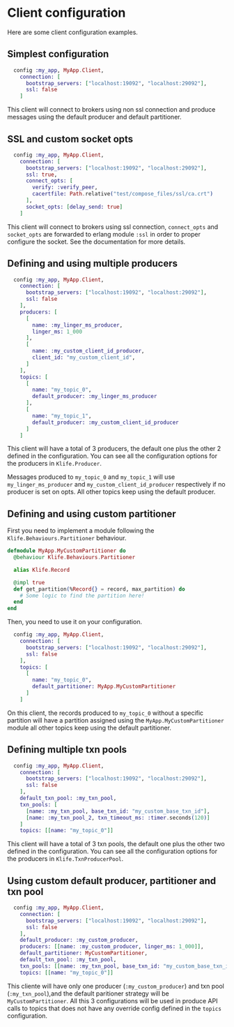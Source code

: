 # Client configuration

Here are some client configuration examples.

## Simplest configuration

```elixir
  config :my_app, MyApp.Client,
    connection: [
      bootstrap_servers: ["localhost:19092", "localhost:29092"],
      ssl: false
    ]
```

This client will connect to brokers using non ssl connection and produce messages using the default producer and default partitioner.

## SSL and custom socket opts

```elixir
  config :my_app, MyApp.Client,
    connection: [
      bootstrap_servers: ["localhost:19092", "localhost:29092"],
      ssl: true,
      connect_opts: [
        verify: :verify_peer,
        cacertfile: Path.relative("test/compose_files/ssl/ca.crt")
      ],
      socket_opts: [delay_send: true]
    ]
```

This client will connect to brokers using ssl connection, `connect_opts` and `socket_opts` are forwarded to erlang module `:ssl` in order to proper configure the socket. See the documentation for more details.

## Defining and using multiple producers

```elixir
  config :my_app, MyApp.Client,
    connection: [
      bootstrap_servers: ["localhost:19092", "localhost:29092"],
      ssl: false
    ],
    producers: [
      [
        name: :my_linger_ms_producer,
        linger_ms: 1_000
      ],
      [
        name: :my_custom_client_id_producer,
        client_id: "my_custom_client_id",
      ]
    ],
    topics: [
      [
        name: "my_topic_0", 
        default_producer: :my_linger_ms_producer
      ],
      [
        name: "my_topic_1", 
        default_producer: :my_custom_client_id_producer
      ]
    ]
```

This client will have a total of 3 producers, the default one plus the other 2 defined in the configuration. You can see all the configuration options for the producers in `Klife.Producer`. 

Messages produced to `my_topic_0` and `my_topic_1` will use `my_linger_ms_producer` and `my_custom_client_id_producer` respectively if no producer is set on opts. All other topics keep using the default producer.

## Defining and using custom partitioner

First you need to implement a module following the `Klife.Behaviours.Partitioner` behaviour.

```elixir
defmodule MyApp.MyCustomPartitioner do
  @behaviour Klife.Behaviours.Partitioner

  alias Klife.Record

  @impl true
  def get_partition(%Record{} = record, max_partition) do
    # Some logic to find the partition here!
  end
end

```

Then, you need to use it on your configuration.

```elixir
  config :my_app, MyApp.Client,
    connection: [
      bootstrap_servers: ["localhost:19092", "localhost:29092"],
      ssl: false
    ],
    topics: [
      [
        name: "my_topic_0", 
        default_partitioner: MyApp.MyCustomPartitioner
      ]
    ]
```

On this client, the records produced to `my_topic_0` without a specific partition will have a partition assigned using the `MyApp.MyCustomPartitioner` module all other topics keep using the default partitioner.

## Defining multiple txn pools

```elixir
  config :my_app, MyApp.Client,
    connection: [
      bootstrap_servers: ["localhost:19092", "localhost:29092"],
      ssl: false
    ],
    default_txn_pool: :my_txn_pool,
    txn_pools: [
      [name: :my_txn_pool, base_txn_id: "my_custom_base_txn_id"],
      [name: :my_txn_pool_2, txn_timeout_ms: :timer.seconds(120)]
    ]
    topics: [[name: "my_topic_0"]]
```

This client will have a total of 3 txn pools, the default one plus the other two defined in the configuration. You can see all the configuration options for the producers in `Klife.TxnProducerPool`.

## Using custom default producer, partitioner and txn pool

```elixir
  config :my_app, MyApp.Client,
    connection: [
      bootstrap_servers: ["localhost:19092", "localhost:29092"],
      ssl: false
    ],
    default_producer: :my_custom_producer,
    producers: [[name: :my_custom_producer, linger_ms: 1_000]],
    default_partitioner: MyCustomPartitioner,
    default_txn_pool: :my_txn_pool,
    txn_pools: [[name: :my_txn_pool, base_txn_id: "my_custom_base_txn_id"]],
    topics: [[name: "my_topic_0"]]
```

This cliente will have only one producer (`:my_custom_producer`) and txn pool (`:my_txn_pool`),and the default paritioner strategy will be `MyCustomPartitioner`. All this 3 configurations will be used in produce API calls to topics that does not have any override config defined in the `topics` configuration.